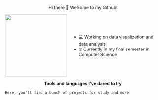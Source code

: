 <p align="center">
  Hi there 👋 Welcome to my Github!

<div style="display: flex; align-items: center;">
  <img src="https://i.pinimg.com/736x/45/29/0d/45290ddb061a266e0767bc290218b62d.jpg" width="200" style="margin-right: 15px;">
  <div>
    <ul>
      <li>💻 Working on data visualization and data analysis</li>
      <li>🤓 Currently in my final semester in Computer Science</li>
    </ul>
  </div>
</div>


<p align="center">
  <strong>Tools and languages I've dared to try</strong>
</p>



```
Here, you'll find a bunch of projects for study and more!
```



